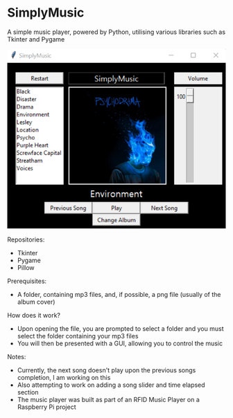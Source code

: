 # SimplyMusic
A simple music player, powered by Python, utilising various libraries such as Tkinter and Pygame

![SimplyMusic](SimplyMusic.png)

Repositories:
- Tkinter
- Pygame
- Pillow

Prerequisites:
- A folder, containing mp3 files, and, if possible, a png file (usually of the album cover)

How does it work?
- Upon opening the file, you are prompted to select a folder and you must select the folder containing your mp3 files
- You will then be presented with a GUI, allowing you to control the music

Notes:
- Currently, the next song doesn't play upon the previous songs completion, I am working on this 
- Also attempting to work on adding a song slider and time elapsed section
- The music player was built as part of an RFID Music Player on a Raspberry Pi project
